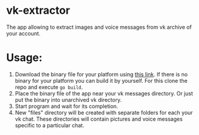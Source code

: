 # vk-extractor

The app allowing to extract images and voice messages from vk archive of your account. 

# Usage:

1. Download the binary file for your platform using [this link](https://github.com/DrGermanius/vk-extractor/tree/main/bin). If there is no binary for your platform you can build it by yourself. For this clone the repo and execute ```go build```.
2. Place the binary file of the app near your vk messages directory. Or just put the binary into unarchived vk directory.
3. Start program and wait for its completion.
4. New "files" directory will be created with separate folders for each your vk chat. These directories will contain pictures and voice messages specific to a particular chat.
